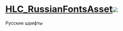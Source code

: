 # [HLC_RussianFontsAsset![](https://img.shields.io/github/release/LocalizeLimbusCompany/hLC_RussianFontsAsset.svg?label=New)](../../releases)

Русские шрифты
